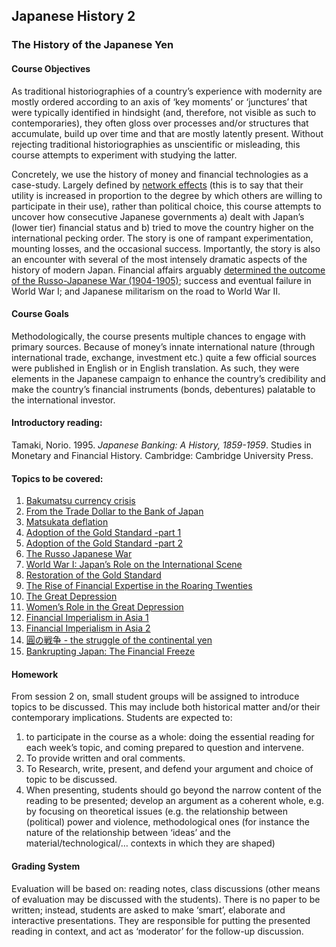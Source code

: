 ## Japanese History 2

### The History of the Japanese Yen

#### Course Objectives

As traditional historiographies of a country’s experience with modernity are mostly ordered according to an axis of ‘key moments’ or ‘junctures’ that were typically identified in hindsight (and, therefore, not visible as such to contemporaries), they often gloss over processes and/or structures that accumulate, build up over time and that are mostly latently present. Without rejecting traditional historiographies as unscientific or misleading, this course attempts to experiment with studying the latter.

Concretely, we use the history of money and financial technologies as a case-study. Largely defined by [network effects](https://en.wikipedia.org/wiki/Network_effect) (this is to say that their utility is increased in proportion to the degree by which others are willing to participate in their use), rather than political choice, this course attempts to uncover how consecutive Japanese governments a) dealt with Japan’s (lower tier) financial status and b) tried to move the country higher on the international pecking order. 
The story is one of rampant experimentation, mounting losses, and the occasional success. Importantly, the story is also an encounter with several of the most intensely dramatic aspects of the history of modern Japan. Financial affairs arguably [determined the outcome of the Russo-Japanese War (1904-1905)](https://en.wikipedia.org/wiki/Russo-Japanese_War#Financing); success and eventual failure in World War I; and Japanese militarism on the road to World War II.

#### Course Goals

Methodologically, the course presents multiple chances to engage with primary sources. Because of money’s innate international nature (through international trade, exchange, investment etc.) quite a few official sources were published in English or in English translation. As such, they were elements in the Japanese campaign to enhance the country’s credibility and make the country’s financial instruments (bonds, debentures) palatable to the international investor.

#### Introductory reading:

Tamaki, Norio. 1995. *Japanese Banking: A History, 1859-1959*. Studies in Monetary and Financial History. Cambridge: Cambridge University Press.

#### Topics to be covered:

1. [Bakumatsu currency crisis](https://github.com/michaelschiltz/Japanese_History_2/blob/master/session%2001%20-%20Bakumatsu%20currency%20crisis.md)
2. [From the Trade Dollar to the Bank of Japan](https://github.com/michaelschiltz/Japanese_History_2/blob/master/session%2002%20-%20From%20the%20Trade%20Dollar%20to%20the%20Bank%20of%20Japan.md)
3. [Matsukata deflation](https://github.com/michaelschiltz/Japanese_History_2/blob/master/session%2003%20-%20Matsukata%20deflation.md)
4. [Adoption of the Gold Standard -part 1](https://github.com/michaelschiltz/Japanese_History_2/blob/master/session%2004%20-%20Adoption%20of%20the%20Gold%20Standard%201.md)
5. [Adoption of the Gold Standard -part 2](https://github.com/michaelschiltz/Japanese_History_2/blob/master/session%2005%20-%20Adoption%20of%20the%20Gold%20Standard%202.md)
6. [The Russo Japanese War](https://github.com/michaelschiltz/Japanese_History_2/blob/master/session%2006%20-%20Russo%20Japanese%20War.md)
7. [World War I: Japan’s Role on the International Scene](https://github.com/michaelschiltz/Japanese_History_2/blob/master/session%2007%20-%20World%20War%20I:%20Japan%E2%80%99s%20Role%20on%20the%20International%20Scene.md)
8. [Restoration of the Gold Standard](https://github.com/michaelschiltz/Japanese_History_2/blob/master/session%2008%20-%20Restoration%20of%20the%20Gold%20Standard.md)
9. [The Rise of Financial Expertise in the Roaring Twenties](https://github.com/michaelschiltz/Japanese_History_2/blob/master/session%2009%20-%20The%20Rise%20of%20Financial%20Expertise%20in%20the%20Roaring%20Twenties.md)
10. [The Great Depression](https://github.com/michaelschiltz/Japanese_History_2/blob/master/session%2010%20-%20The%20Great%20Depression.md)
11. [Women’s Role in the Great Depression](https://github.com/michaelschiltz/Japanese_History_2/blob/master/session%2011%20-%20Women%E2%80%99s%20Role%20in%20the%20Great%20Depression.md)
12. [Financial Imperialism in Asia 1](https://github.com/michaelschiltz/Japanese_History_2/blob/master/session%2012%20-%20Financial%20Imperialism%20in%20Asia%201.md)
13. [Financial Imperialism in Asia 2](https://github.com/michaelschiltz/Japanese_History_2/blob/master/session%2013%20-%20Financial%20Imperialism%20in%20Asia%202.md)
14. [圓の戦争 - the struggle of the continental yen](https://github.com/michaelschiltz/Japanese_History_2/blob/master/session%2014%20-%20%E5%9C%93%E3%81%AE%E6%88%A6%E4%BA%89%20-%20the%20struggle%20of%20the%20continental%20yen.md)
15. [Bankrupting Japan: The Financial Freeze](https://github.com/michaelschiltz/Japanese_History_2/blob/master/session%2015%20-%20Bankrupting%20Japan:%20The%20Financial%20Freeze.md)

#### Homework

From session 2 on, small student groups will be assigned to introduce topics to be discussed. This may include both historical matter and/or their contemporary implications.
Students are expected to:
1. to participate in the course as a whole: doing the essential reading for each week’s topic, and coming prepared to question and intervene.
2. To provide written and oral comments.
3. To Research, write, present, and defend your argument and choice of topic to be discussed.
4. When presenting, students should go beyond the narrow content of the reading to be presented; develop an argument as a coherent whole, e.g. by focusing on theoretical issues (e.g. the relationship between (political) power and violence, methodological ones (for instance the nature of the relationship between ‘ideas’ and the material/technological/… contexts in which they are shaped)

#### Grading System

Evaluation will be based on: reading notes, class discussions (other means of evaluation may be discussed with the students). There is no paper to be written; instead, students are asked to make ‘smart’, elaborate and interactive presentations. They are responsible for putting the presented reading in context, and act as ‘moderator’ for the follow-up discussion.
